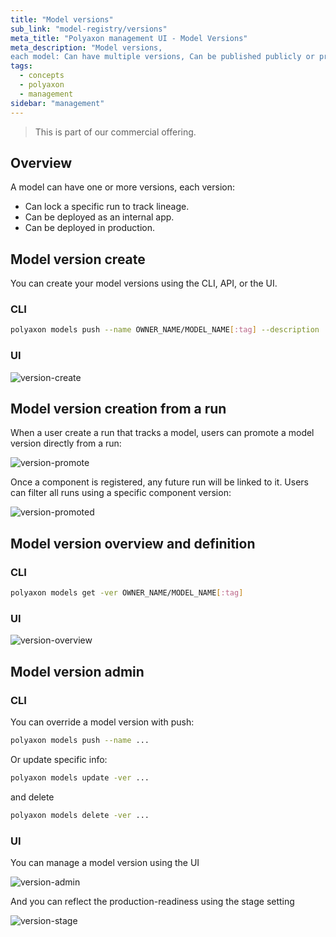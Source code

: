 ```yaml
---
title: "Model versions"
sub_link: "model-registry/versions"
meta_title: "Polyaxon management UI - Model Versions"
meta_description: "Model versions,
each model: Can have multiple versions, Can be published publicly or privately within your organization, Can define team and project level permissions."
tags:
  - concepts
  - polyaxon
  - management
sidebar: "management"
---
```


<blockquote class="commercial">This is part of our commercial offering.</blockquote>

## Overview

A model can have one or more versions, each version:

 * Can lock a specific run to track lineage.
 * Can be deployed as an internal app.
 * Can be deployed in production.

## Model version create

You can create your model versions using the CLI, API, or the UI.

### CLI

```bash
polyaxon models push --name OWNER_NAME/MODEL_NAME[:tag] --description ... --tags tag1,tag2,... -f path/to/polyaxonfile.yaml 
```

### UI

![version-create](../../../../content/images/dashboard/registry/version-create.png)

## Model version creation from a run

When a user create a run that tracks a model, users can promote a model version directly from a run:

![version-promote](../../../../content/images/dashboard/registry/version-promote.png)

Once a component is registered, any future run will be linked to it. Users can filter all runs using a specific component version:

![version-promoted](../../../../content/images/dashboard/registry/version-promoted.png)

## Model version overview and definition

### CLI

```bash
polyaxon models get -ver OWNER_NAME/MODEL_NAME[:tag]
```

### UI

![version-overview](../../../../content/images/dashboard/registry/version-overview.png)

## Model version admin

### CLI

You can override a model version with push:

```bash
polyaxon models push --name ...
```

Or update specific info:

```bash
polyaxon models update -ver ...
```

and delete  

```bash
polyaxon models delete -ver ...
```

### UI

You can manage a model version using the UI

![version-admin](../../../../content/images/dashboard/registry/version-admin.png)

And you can reflect the production-readiness using the stage setting

![version-stage](../../../../content/images/dashboard/registry/version-stage.png)
